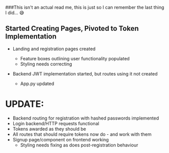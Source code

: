 ###This isn't an actual read me, this is just so I can remember the last thing I did... 😅


## **Started Creating Pages, Pivoted to Token Implementation**

- Landing and registration pages created
    - Feature boxes outlining user functionality populated
    - Styling needs correcting

- Backend JWT implementation started, but routes using it not created
    - App.py updated

# UPDATE:

- Backend routing for registration with hashed passwords implemented
- Login backend/HTTP requests functional
- Tokens awarded as they should be
- All routes that should require tokens now do - and work with them
- Signup page/component on frontend working
    - Styling needs fixing as does post-registration behaviour
    
